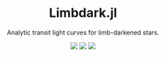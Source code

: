 <h1 align="center">
  Limbdark.jl
</h1>
<p align="center">
  Analytic transit light curves for limb-darkened stars.
</p>
<p align="center">
  <a href="https://travis-ci.org/rodluger/Limbdark.jl/"><img src="https://travis-ci.org/rodluger/Limbdark.jl.svg?branch=master"/></a>
  <a href="https://docs.google.com/viewer?url=https://github.com/rodluger/Limbdark.jl/raw/master-pdf/tex/limbdark.pdf"><img src="https://img.shields.io/badge/read-the_paper-brightgreen.svg?style=flat"/></a>
  <a href="https://rodluger.github.io/Limbdark.jl"><img src="https://img.shields.io/badge/read-the_docs-blue.svg?style=flat"/></a>
</p>
